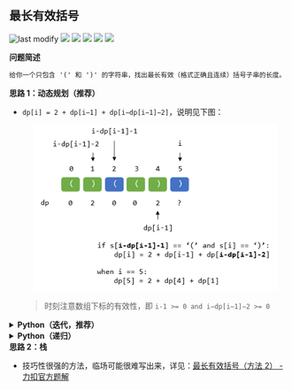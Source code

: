 ## 最长有效括号
<!--START_SECTION:badge-->

![last modify](https://img.shields.io/static/v1?label=last%20modify&message=2025-07-08%2016%3A53%3A13&color=yellowgreen&style=flat-square)
[![](https://img.shields.io/static/v1?label=&message=%E5%9B%B0%E9%9A%BE&color=yellow&style=flat-square)](../../../README.md#困难)
[![](https://img.shields.io/static/v1?label=&message=LeetCode&color=green&style=flat-square)](../../../README.md#leetcode)
[![](https://img.shields.io/static/v1?label=&message=%E5%8A%A8%E6%80%81%E8%A7%84%E5%88%92&color=blue&style=flat-square)](../../../README.md#动态规划)
[![](https://img.shields.io/static/v1?label=&message=%E6%A0%88/%E9%98%9F%E5%88%97&color=blue&style=flat-square)](../../../README.md#栈队列)
[![](https://img.shields.io/static/v1?label=&message=LeetCode%20Hot%20100&color=blue&style=flat-square)](../../../README.md#leetcode-hot-100)

<!--END_SECTION:badge-->
<!--info
tags: [动态规划, 栈, lc100]
source: LeetCode
level: 困难
number: '0032'
name: 最长有效括号
companies: []
-->

> 

<summary><b>问题简述</b></summary>

```txt
给你一个只包含 '(' 和 ')' 的字符串，找出最长有效（格式正确且连续）括号子串的长度。
```

<!-- 
<details><summary><b>详细描述</b></summary>

```txt
```

</details>
-->

<!-- <div align="center"><img src="../../../_assets/xxx.png" height="300" /></div> -->

<summary><b>思路 1：动态规划（推荐）</b></summary>

- `dp[i] = 2 + dp[i−1] + dp[i−dp[i−1]−2]`，说明见下图：
    
    <div align="center"><img src="../../../_assets/LeetCode_0032_最长有效括号.png" height="300" /></div>

    > 时刻注意数组下标的有效性，即 `i-1 >= 0 and i−dp[i−1]−2 >= 0`

<details><summary><b>Python（迭代，推荐）</b></summary>

```python
class Solution:
    def longestValidParentheses(self, s: str) -> int:
        if not s: return 0

        dp = [0] * len(s)
        for i in range(len(s)):
            if i >= 1 and i - dp[i-1] - 1 >= 0 and s[i - dp[i-1] - 1] == '(' and s[i] == ')':
                dp[i] = 2 + dp[i-1] + dp[i - dp[i-1] - 2]
        
        return max(dp)
```

</details>

<details><summary><b>Python（递归）</b></summary>

```python
class Solution:
    def longestValidParentheses(self, s: str) -> int:
        
        from functools import lru_cache

        ret = [0]

        @lru_cache(maxsize=None)
        def dfs(i):  # s[i] 结尾的最长有效括号
            if i <= 0: return 0

            if i - dfs(i - 1) - 1 >= 0 and s[i - dfs(i - 1) - 1] == '(' and s[i] == ')':
                r = 2 + dfs(i - 1) + dfs(i - dfs(i - 1) - 2)
                ret[0] = max(ret[0], r)
                return r
            else:
                return 0
        
        dfs(len(s) - 1)
        return ret[0]
```

</details>

<summary><b>思路 2：栈</b></summary>

- 技巧性很强的方法，临场可能很难写出来，详见：[最长有效括号（方法 2） - 力扣官方题解](https://leetcode.cn/problems/longest-valid-parentheses/solution/zui-chang-you-xiao-gua-hao-by-leetcode-solution/)

